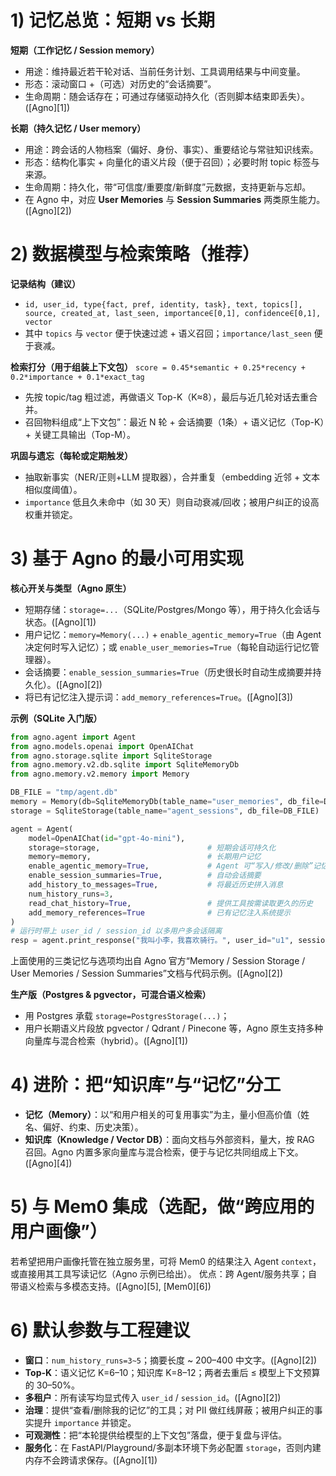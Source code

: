 
# 1) 记忆总览：短期 vs 长期

**短期（工作记忆 / Session memory）**

* 用途：维持最近若干轮对话、当前任务计划、工具调用结果与中间变量。
* 形态：滚动窗口 +（可选）对历史的“会话摘要”。
* 生命周期：随会话存在；可通过存储驱动持久化（否则脚本结束即丢失）。([Agno][1])

**长期（持久记忆 / User memory）**

* 用途：跨会话的人物档案（偏好、身份、事实）、重要结论与常驻知识线索。
* 形态：结构化事实 + 向量化的语义片段（便于召回）；必要时附 topic 标签与来源。
* 生命周期：持久化，带“可信度/重要度/新鲜度”元数据，支持更新与忘却。
* 在 Agno 中，对应 **User Memories** 与 **Session Summaries** 两类原生能力。([Agno][2])

# 2) 数据模型与检索策略（推荐）

**记录结构（建议）**

* `id, user_id, type{fact, pref, identity, task}, text, topics[], source, created_at, last_seen, importance∈[0,1], confidence∈[0,1], vector`
* 其中 `topics` 与 `vector` 便于快速过滤 + 语义召回；`importance/last_seen` 便于衰减。

**检索打分（用于组装上下文包）**
`score = 0.45*semantic + 0.25*recency + 0.2*importance + 0.1*exact_tag`

* 先按 topic/tag 粗过滤，再做语义 Top-K（K≈8），最后与近几轮对话去重合并。
* 召回物料组成“上下文包”：最近 N 轮 + 会话摘要（1条）+ 语义记忆（Top-K）+ 关键工具输出（Top-M）。

**巩固与遗忘（每轮或定期触发）**

* 抽取新事实（NER/正则+LLM 提取器），合并重复（embedding 近邻 + 文本相似度阈值）。
* `importance` 低且久未命中（如 30 天）则自动衰减/回收；被用户纠正的设高权重并锁定。

# 3) 基于 Agno 的最小可用实现

**核心开关与类型（Agno 原生）**

* 短期存储：`storage=...`（SQLite/Postgres/Mongo 等），用于持久化会话与状态。([Agno][1])
* 用户记忆：`memory=Memory(...)` + `enable_agentic_memory=True`（由 Agent 决定何时写入记忆）；或 `enable_user_memories=True`（每轮自动运行记忆管理器）。
* 会话摘要：`enable_session_summaries=True`（历史很长时自动生成摘要并持久化）。([Agno][2])
* 将已有记忆注入提示词：`add_memory_references=True`。([Agno][3])

**示例（SQLite 入门版）**

```python
from agno.agent import Agent
from agno.models.openai import OpenAIChat
from agno.storage.sqlite import SqliteStorage
from agno.memory.v2.db.sqlite import SqliteMemoryDb
from agno.memory.v2.memory import Memory

DB_FILE = "tmp/agent.db"
memory = Memory(db=SqliteMemoryDb(table_name="user_memories", db_file=DB_FILE))
storage = SqliteStorage(table_name="agent_sessions", db_file=DB_FILE)

agent = Agent(
    model=OpenAIChat(id="gpt-4o-mini"),
    storage=storage,                        # 短期会话可持久化
    memory=memory,                          # 长期用户记忆
    enable_agentic_memory=True,             # Agent 可“写入/修改/删除”记忆
    enable_session_summaries=True,          # 自动会话摘要
    add_history_to_messages=True,           # 将最近历史拼入消息
    num_history_runs=3,
    read_chat_history=True,                 # 提供工具按需读取更久的历史
    add_memory_references=True              # 已有记忆注入系统提示
)
# 运行时带上 user_id / session_id 以多用户多会话隔离
resp = agent.print_response("我叫小李，我喜欢骑行。", user_id="u1", session_id="s1", stream=True)
```

上面使用的三类记忆与选项均出自 Agno 官方“Memory / Session Storage / User Memories / Session Summaries”文档与代码示例。([Agno][2])

**生产版（Postgres & pgvector，可混合语义检索）**

* 用 Postgres 承载 `storage=PostgresStorage(...)`；
* 用户长期语义片段放 pgvector / Qdrant / Pinecone 等，Agno 原生支持多种向量库与混合检索（hybrid）。([Agno][1])

# 4) 进阶：把“知识库”与“记忆”分工

* **记忆（Memory）**：以“和用户相关的可复用事实”为主，量小但高价值（姓名、偏好、约束、历史决策）。
* **知识库（Knowledge / Vector DB）**：面向文档与外部资料，量大，按 RAG 召回。Agno 内置多家向量库与混合检索，便于与记忆共同组成上下文。([Agno][4])

# 5) 与 Mem0 集成（选配，做“跨应用的用户画像”）

若希望把用户画像托管在独立服务里，可将 Mem0 的结果注入 Agent `context`，或直接用其工具写读记忆（Agno 示例已给出）。
优点：跨 Agent/服务共享；自带语义检索与多模态支持。([Agno][5], [Mem0][6])

# 6) 默认参数与工程建议

* **窗口**：`num_history_runs=3~5`；摘要长度 \~ 200–400 中文字。([Agno][2])
* **Top-K**：语义记忆 K=6–10；知识库 K=8–12；两者去重后 ≤ 模型上下文预算的 30–50%。
* **多租户**：所有读写均显式传入 `user_id` / `session_id`。([Agno][2])
* **治理**：提供“查看/删除我的记忆”的工具；对 PII 做红线屏蔽；被用户纠正的事实提升 `importance` 并锁定。
* **可观测性**：把“本轮提供给模型的上下文包”落盘，便于复盘与评估。
* **服务化**：在 FastAPI/Playground/多副本环境下务必配置 `storage`，否则内建内存不会跨请求保存。([Agno][1])

